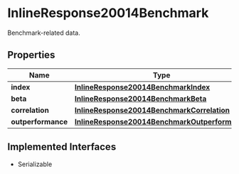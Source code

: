 

# InlineResponse20014Benchmark

Benchmark-related data.

## Properties

Name | Type | Description | Notes
------------ | ------------- | ------------- | -------------
**index** | [**InlineResponse20014BenchmarkIndex**](InlineResponse20014BenchmarkIndex.md) |  |  [optional]
**beta** | [**InlineResponse20014BenchmarkBeta**](InlineResponse20014BenchmarkBeta.md) |  |  [optional]
**correlation** | [**InlineResponse20014BenchmarkCorrelation**](InlineResponse20014BenchmarkCorrelation.md) |  |  [optional]
**outperformance** | [**InlineResponse20014BenchmarkOutperformance**](InlineResponse20014BenchmarkOutperformance.md) |  |  [optional]


## Implemented Interfaces

* Serializable


